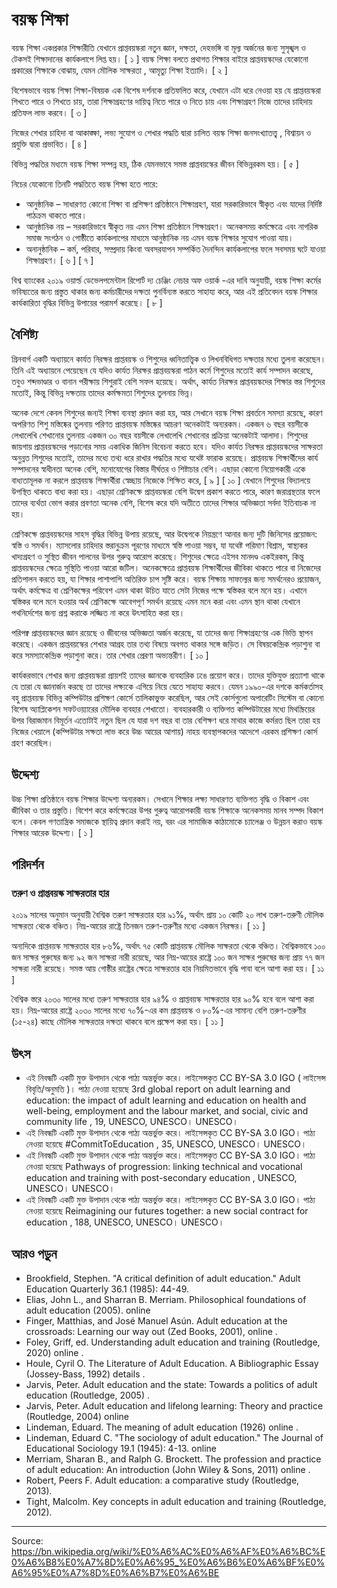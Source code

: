 # বয়স্ক শিক্ষা

বয়স্ক শিক্ষা একপ্রকার শিক্ষারীতি যেখানে প্রাপ্তবয়স্করা নতুন জ্ঞান, দক্ষতা, দেহভঙ্গি বা মূল্য অর্জনের জন্য সুসৃঙ্খল ও টেকসই শিক্ষাদানের কার্যকলাপে লিপ্ত হয়। [ ১ ] বয়স্ক শিক্ষা বলতে প্রথাগত শিক্ষার বাইরে প্রাপ্তবয়স্কদের যেকোনো প্রকারের শিক্ষাকে বোঝায়, যেমন মৌলিক সাক্ষরতা , আমৃত্যু শিক্ষা ইত্যাদি। [ ২ ]

বিশেষভাবে বয়স্ক শিক্ষা শিক্ষা-বিষয়ক এক বিশেষ দর্শনকে প্রতিফলিত করে, যেখানে এটা ধরে নেওয়া হয় যে প্রাপ্তবয়স্করা শিখতে পারে ও শিখতে চায়, তারা শিক্ষাগ্রহণের দায়িত্ব নিতে পারে ও নিতে চায় এবং শিক্ষাগ্রহণ নিজে তাদের চাহিদায় প্রতিফল লাভ করবে। [ ৩ ]

নিজের শেখার চাহিদা বা আকাঙ্ক্ষা, লভ্য সুযোগ ও শেখার পদ্ধতি দ্বারা চালিত বয়স্ক শিক্ষা জনসংখ্যাতত্ত্ব , বিশ্বায়ন ও প্রযুক্তি দ্বারা প্রভাবিত। [ ৪ ]

বিভিন্ন পদ্ধতির মধ্যমে বয়স্ক শিক্ষা সম্পন্ন হয়, ঠিক যেমনভাবে সমস্ত প্রাপ্তবয়স্কের জীবন বিভিন্নরকম হয়। [ ৫ ]

নিচের যেকোনো তিনটি পদ্ধতিতে বয়স্ক শিক্ষা হতে পারে:

- আনুষ্ঠানিক – সাধারণত কোনো শিক্ষা বা প্রশিক্ষণ প্রতিষ্ঠানে শিক্ষাগ্রহণ, যারা সরকারিভাবে স্বীকৃত এবং যাদের নির্দিষ্ট পাঠক্রম থাকতে পারে।
- আনুষ্ঠানিক নয় – সরকারিভাবে স্বীকৃত নয় এমন শিক্ষা প্রতিষ্ঠানে শিক্ষাগ্রহণ। অনেকসময় কর্মক্ষেত্রে এবং নাগরিক সমাজ সংগঠন ও গোষ্ঠীতে কার্যকলাপের মাধ্যমে আনুষ্ঠানিক নয় এমন বয়স্ক শিক্ষার সুযোগ পাওয়া যায়।
- অনানুষ্ঠানিক – কর্ম, পরিবার, সম্প্রদায় কিংবা অবসরযাপন সম্পর্কিত দৈনন্দিন কার্যকলাপের ফলে সবসময় ঘটে যাওয়া শিক্ষাগ্রহণ। [ ৬ ] [ ৭ ]

বিশ্ব ব্যাংকের ২০১৯ ওয়ার্ল্ড ডেভেলপমেন্টাল রিপোর্ট দ্য চেঞ্জিং নেচার অফ ওয়ার্ক -এর দাবি অনুযায়ী, বয়স্ক শিক্ষা কর্মের ভবিষ্যতের জন্য প্রস্তুত থাকার জন্য কর্মচারীদের দক্ষতা পুনর্বিন্যস্ত করতে সাহায্য করে, আর এই প্রতিবেদন বয়স্ক শিক্ষার কার্যকারিতা বৃদ্ধির বিভিন্ন উপায়ের পরামর্শ করেছে। [ ৮ ]

## বৈশিষ্ট্য

গ্রিনবার্গ একটি অধ্যায়নে কার্যত নিরক্ষর প্রাপ্তবয়স্ক ও শিশুদের ধ্বনিতাত্ত্বিক ও লিখনবিধিগত দক্ষতার মধ্যে তুলনা করেছেন। তিনি এই অধ্যায়নে পেয়েছেন যে যদিও কার্যত নিরক্ষর প্রাপ্তবয়স্করা পাঠন কর্মে শিশুদের মতোই কার্য সম্পাদন করেছে, তবুও শব্দভাণ্ডার ও বানান পরীক্ষায় শিশুরাই বেশি সফল হয়েছে। অর্থাৎ, কার্যত নিরক্ষর প্রাপ্তবয়স্কদের শিক্ষার স্তর শিশুদের মতোই, কিন্তু বিভিন্ন দক্ষতায় তাদের কর্মক্ষমতা শিশুদের তুলনায় ভিন্ন।

অনেক দেশে কেবল শিশুদের জন্যই শিক্ষা ব্যবস্থা প্রদান করা হয়, আর সেখানে বয়স্ক শিক্ষা প্রবর্তনে সমস্যা রয়েছে, কারণ অপরিণত শিশু মস্তিষ্কের তুলনায় পরিণত প্রাপ্তবয়স্ক মস্তিষ্কের আচরণ অনেকটাই অন্যরকম। একজন ৬ বছর বয়সীকে লেখালেখি শেখানোর তুলনায় একজন ৩০ বছর বয়সীকে লেখালেখি শেখানোর প্রক্রিয়া অনেকটাই আলাদা। শিশুদের জায়গায় প্রাপ্তবয়স্কদের পড়ানোর সময় একাধিক জিনিস বিবেচনা করতে হবে। যদিও কার্যত নিরক্ষর প্রাপ্তবয়স্কদের সাক্ষরতা অনুন্নত শিশুদের মতোই, তাদের মধ্যে তথ্য ধরে রাখার পদ্ধতির মধ্যে যথেষ্ট ফারাক রয়েছে। প্রাপ্তবয়স্ক শিক্ষার্থীদের কার্য সম্পাদনের স্বাধীনতা অনেক বেশি, মনোযোগের বিস্তার দীর্ঘতর ও শিষ্টাচার বেশি। এছাড়া কোনো নিয়োগকারী একে বাধ্যতামূলক না করলে প্রাপ্তবয়স্ক শিক্ষার্থীরা স্বেচ্ছায় নিজেকে শিক্ষিত করে, [ ৯ ] [ ১০ ] যেখানে শিশুদের বিদ্যালয়ে উপস্থিত থাকতে বাধ্য করা হয়। এছাড়া শ্রেণিকক্ষে প্রাপ্তবয়স্করা বেশি উদ্বেগ প্রকাশ করতে পারে, কারণ জরাগ্রস্থতার ফলে তাদের ব্যর্থতা ভোগ করার প্রবণতা অনেক বেশি, বিশেষ করে যদি অতীতে তাদের শিক্ষার অভিজ্ঞতা সর্বদা ইতিবাচক না হয়।

শ্রেণিকক্ষে প্রাপ্তবয়স্কদের সাহস বৃদ্ধির বিভিন্ন উপায় রয়েছে, আর উদ্বেগকে নিয়ন্ত্রণে আনার জন্য দুটি জিনিসের প্রয়োজন: স্বস্তি ও সমর্থন। ম্যাসলোর চাহিদার স্তরানুক্রম পূরণের মাধ্যমে স্বস্তি পাওয়া সম্ভব, যা যথেষ্ট পরিমাণ বিশ্রাম, স্বাস্থ্যকর খাদ্যগ্রহণ ও সুস্থিত জীবন পালনের উপর গুরুত্ব আরোপ করেছে। শিশুদের ক্ষেত্রে এইসব মানদণ্ড একইরকম, কিন্তু প্রাপ্তবয়স্কদের ক্ষেত্রে সুস্থিতি পাওয়া আরো জটিল। অনেকক্ষেত্রে প্রাপ্তবয়স্ক শিক্ষার্থীদের জীবিকা থাকতে পারে বা নিজেদের প্রতিপালন করতে হয়, যা শিক্ষার পাশাপাশি অতিরিক্ত চাপ সৃষ্টি করে। বয়স্ক শিক্ষায় সাফল্যের জন্য সমর্থনেরও প্রয়োজন, অর্থাৎ কর্মক্ষেত্র বা শ্রেণিকক্ষের পরিবেশ এমন থাকা উচিত যাতে সেটা নিজের পক্ষে স্বস্তিকর বলে মনে হয়। এখানে স্বস্তিকর বলে মনে হওয়ার অর্থ শ্রেণিকক্ষে আবেগপূর্ণ সমর্থন রয়েছে এমন মনে করা এবং এমন স্থান থাকা যেখানে পথনির্দেশের জন্য প্রশ্ন করাকে লজ্জিত না করে উৎসাহিত করা হয়।

পরিপক্ব প্রাপ্তবয়স্কদের জ্ঞান রয়েছে ও জীবনের অভিজ্ঞতা অর্জন করেছে, যা তাদের জন্য শিক্ষাগ্রহণের এক ভিত্তি স্থাপন করেছে। একজন প্রাপ্তবয়স্কের শেখার আগ্রহ তার তথ্য বিষয়ে অবগত থাকার সঙ্গে জড়িত। সে বিষয়কেন্দ্রিক পড়াশুনা বা করে সমস্যাকেন্দ্রিক পড়াশুনা করে। তার শেখার প্রেরণা অভ্যন্তরীণ। [ ১০ ]

কার্যকরভাবে শেখার জন্য প্রাপ্তবয়স্করা প্রায়শই তাদের জ্ঞানকে ব্যবহারিক ঢঙে প্রয়োগ করে। তাদের যুক্তিযুক্ত প্রত্যাশা থাকে যে তারা যে জ্ঞানার্জন করছে তা তাদের লক্ষ্যকে এগিয়ে নিয়ে যেতে সাহায্য করবে। যেমন ১৯৯০-এর দশকে কর্মকর্তাসহ বহু প্রাপ্তবয়স্ক বিভিন্ন কম্পিউটার প্রশিক্ষণ কোর্সে তালিকাভুক্ত করেছিল, আর সেই কোর্সগুলো অপারেটিং সিস্টেম বা কোনো বিশেষ অ্যাপ্লিকেশন সফটওয়্যারের মৌলিক ব্যবহার শেখাতো। ব্যবহারকারী ও ব্যক্তিগত কম্পিউটারের মধ্যে মিথস্ক্রিয়ের উপর বিরাজমান বিমূর্তন এতোটাই নতুন ছিল যে যারা দশ বছর বা তার বেশিক্ষণ ধরে মাথার কাজে কর্মরত ছিল তারা হয় নিজের খেয়ালে (কম্পিউটার সক্ষতা লাভ করে উচ্চ আয়ের আশায়) নাহয় ব্যবস্থাপকদের আদেশে এরকম প্রশিক্ষণ কোর্স গ্রহণ করেছিল।

## উদ্দেশ্য

উচ্চ শিক্ষা প্রতিষ্ঠানে বয়স্ক শিক্ষার উদ্দেশ্য অন্যরকম। সেখানে শিক্ষার লক্ষ্য সাধারণত ব্যক্তিগত বৃদ্ধি ও বিকাশ এবং জীবিকা ও তার প্রস্তুতি। বিশেশ করে কর্মক্ষেত্রের উপর গুরুত্ব আরোপকারী বয়স্ক শিক্ষাকে অনেকসময় মানব সম্পদ বিকাশ বলে। কেবল গণতান্ত্রিক সমাজকে স্থায়িত্ব প্রদান করাই নয়, বরং এর সামাজিক কাঠামোকে চ্যালেঞ্জ ও উন্নয়ন করাও বয়স্ক শিক্ষার আরেক উদ্দেশ্য। [ ১ ]

## পরিদর্শন

### তরুণ ও প্রাপ্তবয়স্ক সাক্ষরতার হার

২০১৯ সালের অনুমান অনুযায়ী বৈশ্বিক তরুণ সাক্ষরতার হার ৯১%, অর্থাৎ প্রায় ১০ কোটি ২০ লাখ তরুণ-তরুণী মৌলিক সাক্ষরতা থেকে বঞ্চিত। নিম্ন-আয়ের রাষ্ট্রে তিনজন তরুণ-তরুণীর মধ্যে একজন নিরক্ষর। [ ১১ ]

অন্যদিকে প্রাপ্তবয়স্ক সাক্ষরতার হার ৮৬%, অর্থাৎ ৭৫ কোটি প্রাপ্তবয়স্ক মৌলিক সাক্ষরতা থেকে বঞ্চিত। বৈশ্বিকভাবে ১০০ জন সাক্ষর পুরুষের জন্য ৯২ জন সাক্ষরা নারী রয়েছে, আর নিম্ন-আয়ের রাষ্ট্রে ১০০ জন সাক্ষর পুরুষের জন্য প্রায় ৭৭ জন সাক্ষরা নারী রয়েছে। সমস্ত আয় গোষ্ঠীর রাষ্ট্রের ক্ষেত্রে সাক্ষরতার হার নিয়মিতভাবে বৃদ্ধি পাবা বলে আশা করা হয়। [ ১১ ]

বৈশ্বিক স্তরে ২০৩০ সালের মধ্যে তরুণ সাক্ষরতার হার ৯৪% ও প্রাপ্তবয়স্ক সাক্ষরতার হার ৯০% হবে বলে আশা করা হয়। নিম্ন-আয়ের রাষ্ট্রে ২০৩০ সালের মধ্যে ৭০%-এর কম প্রাপ্তবয়স্ক ও ৮০%-এর সামান্য বেশি তরুণ-তরুণীর (১৫-২৪) কাছে মৌলিক সাক্ষরতার দক্ষতা থাকবে বলে প্রক্ষেপ করা হয়। [ ১১ ]

## উৎস

- এই নিবন্ধটি একটি মুক্ত উপাদান থেকে পাঠ্য অন্তর্ভুক্ত করে। লাইসেন্সকৃত CC BY-SA 3.0 IGO ( লাইসেন্স বিবৃতি/অনুমতি )। পাঠ্য নেওয়া হয়েছে 3rd global report on adult learning and education: the impact of adult learning and education on health and well-being, employment and the labour market, and social, civic and community life , 19, UNESCO, UNESCO। UNESCO।
- এই নিবন্ধটি একটি মুক্ত উপাদান থেকে পাঠ্য অন্তর্ভুক্ত করে। লাইসেন্সকৃত CC BY-SA 3.0 IGO। পাঠ্য নেওয়া হয়েছে #CommitToEducation , 35, UNESCO, UNESCO। UNESCO।
- এই নিবন্ধটি একটি মুক্ত উপাদান থেকে পাঠ্য অন্তর্ভুক্ত করে। লাইসেন্সকৃত CC BY-SA 3.0 IGO। পাঠ্য নেওয়া হয়েছে Pathways of progression: linking technical and vocational education and training with post-secondary education , UNESCO, UNESCO। UNESCO।
- এই নিবন্ধটি একটি মুক্ত উপাদান থেকে পাঠ্য অন্তর্ভুক্ত করে। লাইসেন্সকৃত CC BY-SA 3.0 IGO। পাঠ্য নেওয়া হয়েছে Reimagining our futures together: a new social contract for education , 188, UNESCO, UNESCO। UNESCO।

## আরও পড়ুন

- Brookfield, Stephen. "A critical definition of adult education." Adult Education Quarterly 36.1 (1985): 44-49.
- Elias, John L., and Sharran B. Merriam. Philosophical foundations of adult education (2005). online
- Finger, Matthias, and José Manuel Asún. Adult education at the crossroads: Learning our way out (Zed Books, 2001), online .
- Foley, Griff, ed. Understanding adult education and training (Routledge, 2020) online .
- Houle, Cyril O. The Literature of Adult Education. A Bibliographic Essay (Jossey-Bass, 1992) details .
- Jarvis, Peter. Adult education and the state: Towards a politics of adult education (Routledge, 2005) .
- Jarvis, Peter. Adult education and lifelong learning: Theory and practice (Routledge, 2004) online
- Lindeman, Eduard. The meaning of adult education (1926) online .
- Lindeman, Eduard C. "The sociology of adult education." The Journal of Educational Sociology 19.1 (1945): 4-13. online
- Merriam, Sharan B., and Ralph G. Brockett. The profession and practice of adult education: An introduction (John Wiley & Sons, 2011) online .
- Robert, Peers F. Adult education: a comparative study (Routledge, 2013).
- Tight, Malcolm. Key concepts in adult education and training (Routledge, 2012).

---
Source: https://bn.wikipedia.org/wiki/%E0%A6%AC%E0%A6%AF%E0%A6%BC%E0%A6%B8%E0%A7%8D%E0%A6%95_%E0%A6%B6%E0%A6%BF%E0%A6%95%E0%A7%8D%E0%A6%B7%E0%A6%BE
